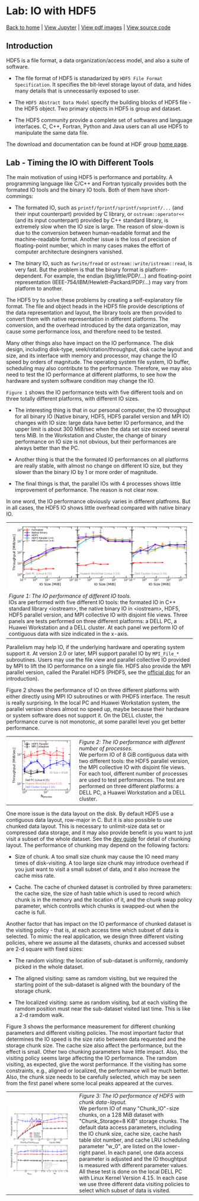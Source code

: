 # Lab: IO with HDF5

[Back to home](https://github.com/ChenYangyao/N-Body-Course) | [View Jupyter](./out/perf_measure.ipynb) | [View pdf images](./out) | [View source code](./src)

## Introduction

HDF5 is a file format, a data organization/access model, and also a suite of software.

- The file format of HDF5 is stanadarized by `HDF5 File Format Specification`. 
It specifies the bit-level storage layout of data, and hides many details that is unnecessarily exposed to user.

- The `HDF5 Abstract Data Model` specify the building blocks of HDF5 file - 
the HDF5 object. Two primary objects in HDF5 is group and dataset.

- The HDF5 community provide a complete set of softwares and language interfaces. 
C, C++, Fortran, Python and Java users can all use HDF5 to manipulate the same data file.

The download and documentation can be found at HDF group [home page](https://portal.hdfgroup.org/display/support/Documentation?utm_source=hdfhomepage).

## Lab - Timing the IO with Different Tools

The main motivation of using HDF5 is performance and portablity. A programming language like 
C/C++ and Fortran typically provides both the formated IO tools and the binary IO tools. Both of
them have short-commings:

- The formated IO, such as `printf/fprintf/sprintf/snprintf/...` (and their input counterpart) provided by C library, 
or `ostream::operator<<` (and its input counterpart) provided by C++ standard library, is extremely slow when the IO size 
is large. The reason of slow-down is due to the conversion between human-readable format and 
the machine-readable format. Another issue is the loss of precision of floating-point number, 
which in many cases makes the effort of computer architecture desingners vanished.

- The binary IO, such as `fwrite/fread` or `ostream::write/istream::read`, is very fast. But the problem
is that the binary format is platform-dependent. For example, the endian (big/little/PDP/...) and floating-point 
representation (IEEE-754/IBM/Hewlett-Packard/PDP/...) may vary from platform to another.

The HDF5 try to solve these problems by creating a self-explanatory file format. The file and object heads in 
the HDF5 file provide descriptions of the data representation and layout, the library tools are then 
provided to convert them with native representation in different platforms. The conversion, and the overhead
introduced by the data organization, may cause some performance loss, and therefore need to be tested.

Many other things also have impact on the IO performance. The disk design, including disk-type, 
seek/rotation/throughput, disk cache layout and size, and its interface with memory and processor,
may change the IO speed by orders of magnitude. The operating system file system, IO buffer, scheduling
may also contribute to the performance. Therefore, we may also need to test the IO performance at 
different platforms, to see how the hardware and system software condition may change the IO.

`Figure 1` shows the IO performance tests with five different tools and on three totally different 
platforms, with different IO sizes. 

- The interesting thing is that in our personal computer, the 
IO throughput for all binary IO (Native binary, HDF5, HDF5 parallel version and MPI IO)
changes with IO size: large data have better IO performance, and the upper limit is about 300 MiB/sec 
when the data set size exceed several tens MiB. In the Workstation and Cluster, the change of 
binary performance on IO size is not obvious, but their performances are always better than the PC.

- Another thing is that the the formated IO performances 
on all platforms are really stable, with almost no change on different IO size, but they slower 
than the binary IO by 1 or more order of magnitude. 

- The final things is that, the parallel IOs with 4 processes shows little improvement of performance.
The reason is not clear now.

In one word, the IO performance obviously varies in different platfroms. But in all cases, the 
HDF5 IO shows little overhead compared with native binary IO. 

<table><tr>
    <td><img src="./out/tune_iosize.png"></td></tr><tr>
    <td><em>Figure 1: The IO performance of different IO tools. </em><br> 
        IOs are performed with five different IO tools: the formated IO in C++ 
        standard library &lt;iostream&gt;, the native binary IO in 
        &lt;iostream&gt;, HDF5, HDF5 parallel version, and MPI collective IO with 
        disjoint file views. Three panels are tests performed on three different 
        platforms: a DELL PC, a Huawei Workstation and a DELL cluster. At each panel 
        we perform IO of contiguous data with size indicated in the x-axis.
    </td>
</tr></table>

Parallelism may help IO, if the underlying hardware and operating system support it. At version 2.0 
or later, MPI support parallel IO by `MPI_File_*` subroutines. Users may use the file view and parallel
collective IO provided by MPI to lift the IO performance on a single file. HDF5 also provide the MPI 
parallel version, called the Parallel HDF5 (PHDF5, see the
[official doc](https://portal.hdfgroup.org/display/HDF5/Introduction+to+Parallel+HDF5) for an introduction).

Figure 2 shows the performance of IO on three different platforms with either directly using MPI IO subroutines 
or with PHDF5 interface. The result is really surprising. In the local PC and Huawei Workstation system, 
the parallel version shows almost no speed up, maybe because their hardware or system software does not 
support it. On the DELL cluster, the performance curve is not monotonic, at some parallel level you 
get better performance.

<table><tr>
    <td><img src="./out/tune_parallel.png"></td>
    <td width="300"><em>Figure 2: The IO performance with different number of processes. </em><br> 
        We perform IO of 8 GiB contiguous data with two different tools: the HDF5 parallel 
        version, the MPI collective IO with disjoint file views. For each tool, different 
        number of processes are used to test performances. The test are performed on 
        three different platforms: a DELL PC, a Huawei Workstation and a DELL cluster.
    </td>
</tr></table>

One more issue is the data layout on the disk. By default HDF5 use a contiguous data layout, 
row-major in C. But it is also possible to use chunked data layout. This is necessary to unlimit-size 
data set or compressed data storage, and it may also provide benefit is you want to just visit 
a subset of the whole dataset. See the [dev guide](https://portal.hdfgroup.org/display/HDF5/Chunking+in+HDF5) 
for detail of chunking layout. The performance of chunking may depend on the following factors:

- Size of chunk. A too small size chunk may cause the IO need many times of disk-visiting. A too large size
chunk may introduce overhead if you just want to visit a small subset of data, and it also increase the cache 
miss rate. 

- Cache. The cache of chunked dataset is controlled by three parameters: the cache size, the size of
hash table which is used to record which chunk is in the memory and the location of it, and the chunk 
swap policy parameter, which controlls which chunks is swapped-out when the cache is full.

Another factor that has impact on the IO performance of chunked dataset is the visiting policy - that is,
at each access time which subset of data is selected. To mimic the real application, we design three 
different visiting policies, where we assume all the datasets,
chunks and accessed subset are 2-d square with fixed sizes:

- The random visiting: the location of sub-dataset is uniformly, randomly picked in the whole dataset.

- The aligned visiting: same as ramdom visiting, but we required the starting point of the sub-dataset 
is aligned with the boundary of the storage chunk.

- The localized visiting: same as random visiting, but at each visiting the ramdom position must 
near the sub-dataset visited last time. This is like a 2-d ramdom walk.

Figure 3 shows the performance measurement for different chunking parameters and different visiting policies. 
The most important factor that determines the IO speed is the size ratio between data requested and 
the storage chunk size. The cache size also affect the performance, but the effect is small. Other two 
chunking parameters have little impact. Also, the visiting policy seems large affecting the IO performance.
The ramdom visiting, as expected, give the worst performance. If the visiting has some constraints, e.g.,
aligned or localized, the performance will be much better. Also, the chunk size needs to be carefully
selected, which may be seen from the first panel where some local peaks appeared at the curves.

<table><tr>
    <td><img src="./out/tune_chunk.png"></td>
    <td width="300"><em>Figure 3: The IO performance of HDF5 with chunk data-layout. </em><br> 
        We perform IO of many "Chunk_IO"-size chunks, 
        on a 128 MiB dataset with "Chunk_Storage=8 KiB" storage chunks. 
        The default data access parameters, including the IO chunk size, cache size, 
        cache hash table slot number, and cache LRU scheduling parameter "w_0", 
        are listed on the lower-right panel.
        In each panel, one data access parameter is adjusted and the IO thoughtput
        is measured with different parameter values. All these test is done on 
        the local DELL PC with Linux Kernel Version 4.15. In each case we use 
        three different data visiting policies to select which subset of data is visited.
    </td>
</tr></table>
